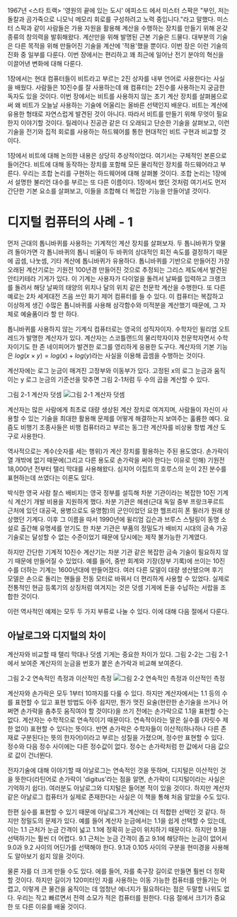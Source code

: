 1967년 <스타 트랙> '영원의 끝에 있는 도시' 에피소드 에서 미스터 스팍은 "부인, 저는 돌칼과 곰가죽으로 니모닉 메모리 회로를 구성하려고 노력 중입니다."라고 말했다. 미스터 스팍과 같이 사람들은 가용 자원을 활용해 계산을 수행하는 장치를 만들기 위해 온갖 종류의 창의력을 발휘해왔다. 계산만을 위해 발명된 근본 기술은 드물다. 대부분의 기술은 다른 목적을 위해 만들어진 기술을 계산에 '적용'했을 뿐이다. 이번 장은 이런 기술의 진화 중 일부를 다룬다. 이번 장에서는 편리하고 꽤 최근에 일어난 전기 분야의 혁신을 이끌어낸 변화에 대해 다룬다.

1장에서는 현대 컴퓨터들이 비트라고 부르는 2진 상자를 내부 언어로 사용한다는 사실을 배웠다. 사람들은 10진수를 잘 사용하는데 왜 컴퓨터는 2진수를 사용하는지 궁금한 독자도 있을 것이다. 이번 장에서는 비트를 사용하지 않는 초기 계산 장치를 살펴봄으로써 왜 비트가 오늘날 사용하는 기술에 어울리는 올바른 선택인지 배운다. 비트는 계산에 유용한 형태로 자연스럽게 발견된 것이 아니다. 따라서 비트를 만들기 위해 무엇이 필요한지 이야기할 것이다. 릴레이나 진공관 같은 더 오래되고 단순한 기술을 살펴보고, 이런 기술을 전기와 집적 회로를 사용하는 하드웨어를 통한 현대적인 비트 구현과 비교할 것이다.

1장에서 비트에 대해 논의한 내용은 상당히 추상적이었다. 여기서는 구체적인 본론으로 들어간다. 비트에 대해 동작하는 장치를 포함해 모든 물리적인 장치를 하드웨어라고 부른다. 우리는 조합 논리를 구현하는 하드웨어에 대해 살펴볼 것이다. 조합 논리는 1장에서 설명한 불리언 대수를 부르는 또 다른 이름이다. 1장에서 했던 것처럼 여기서도 먼저 간단한 기본 요소를 살펴보고, 이들을 조합해 더 복잡한 기능을 만들어낼 것이다.

# 디지털 컴퓨터의 사례 - 1
먼저 근대의 톱니바퀴를 사용하는 기계적인 계산 장치를 살펴보자. 두 톱니바퀴가 맞물려 돌아가면 각 톱니바퀴의 톱니 비율이 두 바퀴의 상대적인 회전 속도를 결정하기 때문에 곱셈, 나눗셈, 기타 계산에 톱니바퀴가 유용하다. 톱니바퀴를 기반으로 만들어진 가장 오래된 계산기로는 기원전 100년경 만들어진 것으로 추정되는 그리스 제도에서 발견된 안티키테라 기게가 있다. 이 기계는 사용자가 다이얼을 돌려서 날짜를 입력하고 크랭크를 돌려서 해당 날짜의 태양의 위치나 달의 위치 같은 천문학 계산을 수행한다. 또 다른 예로는 2차 세게대전 즈음 쓰인 화기 제어 컴퓨터를 들 수 있다. 이 컴퓨터는 복잡하고 이상하게 생긴 수많은 톱니바퀴를 사용해 삼각함수와 미적분을 계산했기 때문에, 그 자체로 예술품이라 할 만 하다.

톱니바퀴를 사용하지 않는 기계식 컴퓨터로는 영국의 성직자이자. 수학자인 윌리엄 오트레드가 발명한 계산자가 있다. 계산자는 스코틀랜드의 물리학자이자 천문학자면서 수학자이기도 한 존 네이피어가 발견한 로그를 영리하게 응용한 도구다. 계산자의 기본 기능은 $log(x \times y) = log(x) + log(y)$라는 사실을 이용해 곱셈을 수행하는 것이다.

계산자에는 로그 눈금이 매겨진 고정부와 이동부가 있다. 고정된 x의 로그 눈금과 움직이는 y 로그 눈금의 기준선을 맞추면 그림 2-1처럼 두 수의 곱을 계산할 수 있다.

그림 2-1 계산자 덧셈
![그림 2-1 계산자 덧셈](https://upload.wikimedia.org/wikipedia/commons/thumb/8/8f/Slide_rule_example2_with_labels.svg/550px-Slide_rule_example2_with_labels.svg.png)

계산자는 많은 사람에게 최초로 대량 생상된 계산 장치로 여겨지며, 사람들이 자신이 사용할 수 있는 기술을 최대한 활용해 문제를 어떻게 해결하는지 보여주는 훌륭한 예다. 요즘도 비행기 조종사들은 비행 컴퓨터라고 부르는 동그란 계산자를 비상용 항법 계산 도구로 사용한다.

역사적으로는 계수(숫자를 세는 행위)가 계산 장치를 활용하는 주된 용도였다. 손가락이 열 개밖에 없기 때문에(그리고 다른 용도로 손가락을 써야 한다는 이유로 인해) 기원전 18,000년 전부터 탤리 막대를 사용해왔다. 심지어 이집트의 호루스의 눈이 2진 분수를 표현하는데 쓰였다는 이론도 있다.

박식한 영국 사람 찰스 배비지는 영국 정부를 설득해 차분 기관이라는 복잡한 10진 기계식 계산기 개발 비용을 지원하게 했다. 차분 기관은 헤센(근대 독일 중부 프랑크푸르트 근처에 있던 대공국, 용병으로도 유명함)의 군인이었던 요한 헬프리히 폰 뮐러가 원래 상상했던 기계다. 이후 그 이름을 따서 1990년에 윌리엄 깁슨과 브루스 스털링이 동명 소설로 출간해 유명세를 얻기도 한 차분 기관은 부품의 정밀도가 배비지 시대의 금속 가공 기술로는 달성할 수 없는 수준이었기 때문에 당시에는 제작 불가능한 기계였다.

하지만 간단한 기계적 10진수 계산기는 차분 기관 같은 복잡한 금속 기술이 필요하지 않기 때문에 만들어질 수 있었다. 예를 들어, 중반 회계와 기장(장부 기록)에 쓰이는 10진수를 더하는 기계는 1600년대에 만들어졌다. 여러 다른 모델이 대량 생산됐으며 후기 모델은 손으로 돌리는 핸들을 전동 모터로 바꿔서 더 편리하게 사용할 수 있었다. 실제로 전통적인 현금 등록기의 상징처럼 여겨지는 것은 덧셈 기게에 돈을 수납하는 서랍을 조합한 것이다.

이런 역사적인 예제는 모두 두 가지 부류로 나눌 수 있다. 이에 대해 다음 절에서 다룬다.

## 아날로그와 디지털의 차이
계산자와 비교할 때 탤리 막대나 덧셈 기게는 중요한 차이가 있다. 그림 2-2는 그림 2-1에서 보여준 계산자의 눈금을 번호가 붙은 손가락과 비교해 보여준다.

그림 2-2 연속적인 측정과 이산적인 측정
![그림 2-2 연속적인 측정과 이산적인 측정](https://velog.velcdn.com/images/situm26/post/ab4fe869-30b9-418d-ab71-32d7110a8a91/image.png)

계산자와 손가락은 모두 1부터 10까지를 다룰 수 있다. 하지만 계산자에서는 1.1 등의 수를 표현할 수 있고 표현 방법도 아주 쉽지만, 뭔가 멋진 요술(현란한 손기술을 쓰거나 어쩌면 손가락을 춤추듯 움직여야 할 것이다)을 쓰기 전에는 손가락으로 1.1을 표현할 수는 없다. 계산자는 수학적으로 연속적이기 때문이다. 연속적이라는 말은 실수를 (자릿수 제한 없이) 표현할 수 있다는 뜻이다. 반면 손가락은 수학자들이 이산적(하나하나 다른 존재로 구분된다는 뜻의 한자어)이라고 부르는 성질을 가졌으며, 정수만 표현할 수 있다. 정수와 다음 정수 사이에는 다른 정수값이 없다. 정수는 손가락처럼 한 값에서 다음 값으로 값이 건너뛴다.

전자기술에 대해 이야기할 때 아날로그는 연속적인 것을 뜻하며, 디지털은 이산적인 것을 뜻한다(라틴어로 손가락이 'digitus'라는 점을 알면, 손가락이 디지털이라는 사실은 기억하기 쉽다). 여러분도 아날로그와 디지털은 들어본 적이 있을 것이다. 하지만 계산자 같은 아날로그 컴퓨터가 실제로 존재한다는 사실은 이 책을 통해 처음 알았을 수도 있다.

한편 실수를 표현할 수 있기 때문에 아날로그가 계산에는 더 적합한 선택인 것 같다. 하지만 정밀도의 문제가 있다. 예를 들어 계산자 눈금에서는 1.1을 쉽게 선택할 수 있는데, 이는 1.1 근처가 눈금 간격이 넓고 1.1에 정확히 눈금이 위치하기 때문이다. 하지만 9.1을 선택하기는 훨씬 더 어렵다. 9.1 근처는 눈금 간격이 좁고 9.1에 해당하는 눈금이 없어서 9.0과 9.2 사이의 어딘가를 선택해야 한다. 9.1과 0.105 사이의 구분을 현미경을 사용해도 알아보기 쉽지 않을 것이다.

물론 자를 더 크게 만들 수도 있다. 에를 들어, 자를 축구장 길이로 만들면 훨씬 더 정확할 것이다. 하지만 길이가 120미터인 자를 사용하는 이동 가능한 컴퓨터를 만들기는 어렵고, 이렇게 큰 물건을 움직이는 데 엄청난 에너지가 필요하다는 점은 두말할 나위도 없다. 우리는 작고 빠르면서 전력 소모가 적은 컴퓨터를 원한다. 다음 절에서 크기가 중요한 또 다른 이유를 배울 것이다.